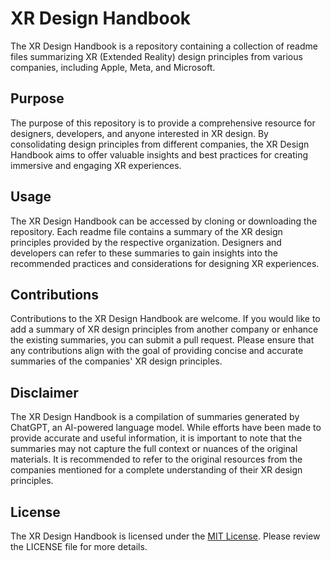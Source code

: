 # XR Design Handbook

The XR Design Handbook is a repository containing a collection of readme files summarizing XR (Extended Reality) design principles from various companies, including Apple, Meta, and Microsoft. 

## Purpose

The purpose of this repository is to provide a comprehensive resource for designers, developers, and anyone interested in XR design. By consolidating design principles from different companies, the XR Design Handbook aims to offer valuable insights and best practices for creating immersive and engaging XR experiences.

## Usage

The XR Design Handbook can be accessed by cloning or downloading the repository. Each readme file contains a summary of the XR design principles provided by the respective organization. Designers and developers can refer to these summaries to gain insights into the recommended practices and considerations for designing XR experiences.

## Contributions

Contributions to the XR Design Handbook are welcome. If you would like to add a summary of XR design principles from another company or enhance the existing summaries, you can submit a pull request. Please ensure that any contributions align with the goal of providing concise and accurate summaries of the companies' XR design principles.

## Disclaimer

The XR Design Handbook is a compilation of summaries generated by ChatGPT, an AI-powered language model. While efforts have been made to provide accurate and useful information, it is important to note that the summaries may not capture the full context or nuances of the original materials. It is recommended to refer to the original resources from the companies mentioned for a complete understanding of their XR design principles.

## License

The XR Design Handbook is licensed under the [MIT License](https://opensource.org/licenses/MIT). Please review the LICENSE file for more details.
